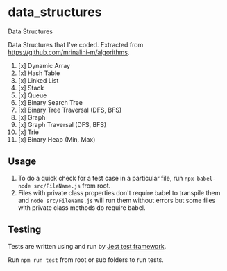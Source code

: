 # data_structures

Data Structures

Data Structures that I've coded. Extracted from https://github.com/mrinalini-m/algorithms.

1. [x] Dynamic Array
2. [x] Hash Table
3. [x] Linked List
4. [x] Stack
5. [x] Queue
6. [x] Binary Search Tree
7. [x] Binary Tree Traversal (DFS, BFS)
8. [x] Graph
9. [x] Graph Traversal (DFS, BFS)
10. [x] Trie
11. [x] Binary Heap (Min, Max)

## Usage

1. To do a quick check for a test case in a particular file, run `npx babel-node src/FileName.js` from root.
2. Files with private class properties don't require babel to transpile them and `node src/FileName.js` will run them without errors but some files with private class methods do require babel.

## Testing

Tests are written using and run by [Jest test framework](https://jestjs.io/).

Run `npm run test` from root or sub folders to run tests.
